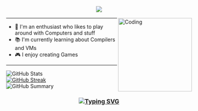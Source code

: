 

<h3 align="center">
  <img src="https://readme-typing-svg.herokuapp.com/?font=Righteous&size=45&center=true&vCenter=true&width=1600&height=70&duration=4000&lines=Hi+There!+👋+I'm+Aditya+" />
</h3>


<img align="right" alt="Coding" width="200" src="https://user-images.githubusercontent.com/74038190/212750999-42ff8a64-dad8-4772-9648-849968543991.gif">



---

- 🔭 I'm an enthusiast who likes to play around with Computers and stuff
- 📚 I'm currently learning about Compilers and VMs
- 🎮 I enjoy creating Games
---

![GitHub Stats](http://github-profile-summary-cards.vercel.app/api/cards/stats?username=adityjhaa&theme=tokyonight)<br>
[![GitHub Streak](https://github-readme-streak-stats.herokuapp.com?user=adityjhaa&theme=tokyonight&hide_border=true&date_format=j%20M%5B%20Y%5D&card_width=480)](https://git.io/streak-stats)<br>
![GitHub Summary](http://github-profile-summary-cards.vercel.app/api/cards/profile-details?username=adityjhaa&theme=tokyonight)


<h3 align="center">
  
  [![Typing SVG](https://readme-typing-svg.herokuapp.com?font=Hack+Nerd+Mono&weight=700&size=24&pause=1000&color=0e75b6&center=true&width=446&lines=Thank+you+for+visiting!+%F0%9F%91%8D)](https://git.io/typing-svg)
</h3>

